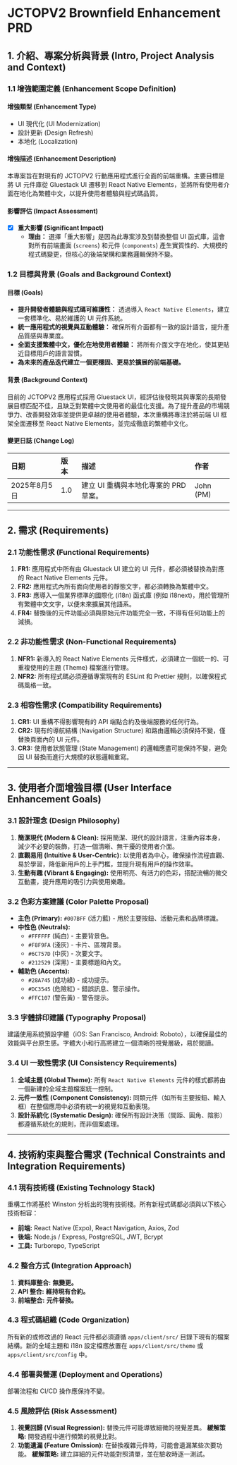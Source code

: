 # JCTOPV2 Brownfield Enhancement PRD

## 1. 介紹、專案分析與背景 (Intro, Project Analysis and Context)

### 1.1 增強範圍定義 (Enhancement Scope Definition)

#### 增強類型 (Enhancement Type)
* UI 現代化 (UI Modernization)
* 設計更新 (Design Refresh)
* 本地化 (Localization)

#### 增強描述 (Enhancement Description)
本專案旨在對現有的 JCTOPV2 行動應用程式進行全面的前端重構。主要目標是將 UI 元件庫從 Gluestack UI 遷移到 React Native Elements，並將所有使用者介面在地化為繁體中文，以提升使用者體驗與程式碼品質。

#### 影響評估 (Impact Assessment)
* [x] **重大影響 (Significant Impact)**
    * **理由：** 選擇「重大影響」是因為此專案涉及到替換整個 UI 函式庫，這會對所有前端畫面 (`screens`) 和元件 (`components`) 產生實質性的、大規模的程式碼變更，但核心的後端架構和業務邏輯保持不變。

### 1.2 目標與背景 (Goals and Background Context)

#### 目標 (Goals)
* **提升開發者體驗與程式碼可維護性：** 透過導入 `React Native Elements`，建立一套標準化、易於維護的 UI 元件系統。
* **統一應用程式的視覺與互動體驗：** 確保所有介面都有一致的設計語言，提升產品質感與專業度。
* **全面支援繁體中文，優化在地使用者體驗：** 將所有介面文字在地化，使其更貼近目標用戶的語言習慣。
* **為未來的產品迭代建立一個更穩固、更易於擴展的前端基礎。**

#### 背景 (Background Context)
目前的 JCTOPV2 應用程式採用 Gluestack UI，經評估後發現其與專案的長期發展目標匹配不佳，且缺乏對繁體中文使用者的最佳化支援。為了提升產品的市場競爭力、改善開發效率並提供更卓越的使用者體驗，本次重構將專注於將前端 UI 框架全面遷移至 React Native Elements，並完成徹底的繁體中文化。

#### 變更日誌 (Change Log)
| 日期 | 版本 | 描述 | 作者 |
| :--- | :--- | :--- | :--- |
| 2025年8月5日 | 1.0 | 建立 UI 重構與本地化專案的 PRD 草案。 | John (PM) |

---

## 2. 需求 (Requirements)

### 2.1 功能性需求 (Functional Requirements)
1.  **FR1:** 應用程式中所有由 Gluestack UI 建立的 UI 元件，都必須被替換為對應的 React Native Elements 元件。
2.  **FR2:** 應用程式內所有面向使用者的靜態文字，都必須轉換為繁體中文。
3.  **FR3:** 應導入一個業界標準的國際化 (i18n) 函式庫 (例如 i18next)，用於管理所有繁體中文文字，以便未來擴展其他語系。
4.  **FR4:** 替換後的元件功能必須與原始元件功能完全一致，不得有任何功能上的減損。

### 2.2 非功能性需求 (Non-Functional Requirements)
1.  **NFR1:** 新導入的 React Native Elements 元件樣式，必須建立一個統一的、可重複使用的主題 (Theme) 檔案進行管理。
2.  **NFR2:** 所有程式碼必須遵循專案現有的 ESLint 和 Prettier 規則，以確保程式碼風格一致。

### 2.3 相容性需求 (Compatibility Requirements)
1.  **CR1:** UI 重構不得影響現有的 API 端點合約及後端服務的任何行為。
2.  **CR2:** 現有的導航結構 (Navigation Structure) 和路由邏輯必須保持不變，僅替換頁面內的 UI 元件。
3.  **CR3:** 使用者狀態管理 (State Management) 的邏輯應盡可能保持不變，避免因 UI 替換而進行大規模的狀態邏輯重寫。

---

## 3. 使用者介面增強目標 (User Interface Enhancement Goals)

### 3.1 設計理念 (Design Philosophy)
1.  **簡潔現代 (Modern & Clean):** 採用簡潔、現代的設計語言，注重內容本身，減少不必要的裝飾，打造一個清晰、無干擾的使用者介面。
2.  **直觀易用 (Intuitive & User-Centric):** 以使用者為中心，確保操作流程直觀、易於學習，降低新用戶的上手門檻，並提升現有用戶的操作效率。
3.  **生動有趣 (Vibrant & Engaging):** 使用明亮、有活力的色彩，搭配流暢的微交互動畫，提升應用的吸引力與使用樂趣。

### 3.2 色彩方案建議 (Color Palette Proposal)
* **主色 (Primary):** `#007BFF` (活力藍) - 用於主要按鈕、活動元素和品牌標識。
* **中性色 (Neutrals):**
    * `#FFFFFF` (純白) - 主要背景色。
    * `#F8F9FA` (淺灰) - 卡片、區塊背景。
    * `#6C757D` (中灰) - 次要文字。
    * `#212529` (深黑) - 主要標題和內文。
* **輔助色 (Accents):**
    * `#28A745` (成功綠) - 成功提示。
    * `#DC3545` (危險紅) - 錯誤訊息、警示操作。
    * `#FFC107` (警告黃) - 警告提示。

### 3.3 字體排印建議 (Typography Proposal)
建議使用系統預設字體（iOS: San Francisco, Android: Roboto），以確保最佳的效能與平台原生感。字體大小和行高將建立一個清晰的視覺層級，易於閱讀。

### 3.4 UI 一致性需求 (UI Consistency Requirements)
1.  **全域主題 (Global Theme):** 所有 `React Native Elements` 元件的樣式都將由一個新建的全域主題檔案統一控制。
2.  **元件一致性 (Component Consistency):** 同類元件（如所有主要按鈕、輸入框）在整個應用中必須有統一的視覺和互動表現。
3.  **設計系統化 (Systematic Design):** 確保所有設計決策（間距、圓角、陰影）都遵循系統化的規則，而非個案處理。

---

## 4. 技術約束與整合需求 (Technical Constraints and Integration Requirements)

### 4.1 現有技術棧 (Existing Technology Stack)
重構工作將基於 Winston 分析出的現有技術棧。所有新程式碼都必須與以下核心技術相容：
* **前端:** React Native (Expo), React Navigation, Axios, Zod
* **後端:** Node.js / Express, PostgreSQL, JWT, Bcrypt
* **工具:** Turborepo, TypeScript

### 4.2 整合方式 (Integration Approach)
1.  **資料庫整合:** **無變更。**
2.  **API 整合:** **維持現有合約。**
3.  **前端整合:** **元件替換。**

### 4.3 程式碼組織 (Code Organization)
所有新的或修改過的 React 元件都必須遵循 `apps/client/src/` 目錄下現有的檔案結構。新的全域主題和 i18n 設定檔應放置在 `apps/client/src/theme` 或 `apps/client/src/config` 中。

### 4.4 部署與營運 (Deployment and Operations)
部署流程和 CI/CD 操作應保持不變。

### 4.5 風險評估 (Risk Assessment)
1.  **視覺回歸 (Visual Regression):** 替換元件可能導致細微的視覺差異。 **緩解策略:** 開發過程中進行頻繁的視覺比對。
2.  **功能遺漏 (Feature Omission):** 在替換複雜元件時，可能會遺漏某些次要功能。 **緩解策略:** 建立詳細的元件功能對照清單，並在驗收時逐一測試。